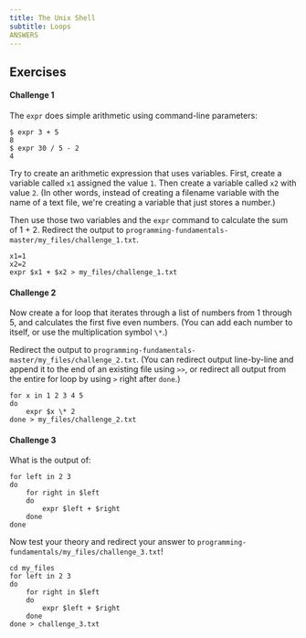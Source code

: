```yaml
---
title: The Unix Shell
subtitle: Loops
ANSWERS
---
```


## Exercises

#### Challenge 1

The `expr` does simple arithmetic using command-line parameters:

~~~
$ expr 3 + 5
8
$ expr 30 / 5 - 2
4
~~~

Try to create an arithmetic expression that uses variables. First, create a variable called `x1` assigned the value `1`. Then create a variable called `x2` with value `2`. (In other words, instead of creating a filename variable with the name of a text file, we're creating a variable that just stores a number.)

Then use those two variables and the `expr` command to calculate the sum of 1 + 2. Redirect the output to `programming-fundamentals-master/my_files/challenge_1.txt`.

~~~
x1=1
x2=2
expr $x1 + $x2 > my_files/challenge_1.txt
~~~

#### Challenge 2

Now create a for loop that iterates through a list of numbers from 1 through 5, and calculates the first five even numbers. (You can add each number to itself, or use the multiplication symbol `\*`.)

Redirect the output to `programming-fundamentals-master/my_files/challenge_2.txt`. (You can redirect output line-by-line and append it to the end of an existing file using `>>`, or redirect all output from the entire for loop by using `>` right after `done`.)

~~~
for x in 1 2 3 4 5
do
    expr $x \* 2
done > my_files/challenge_2.txt
~~~


#### Challenge 3

What is the output of:

~~~
for left in 2 3
do
    for right in $left
    do
        expr $left + $right
    done
done
~~~

Now test your theory and redirect your answer to `programming-fundamentals/my_files/challenge_3.txt`!

~~~
cd my_files
for left in 2 3
do
    for right in $left
    do
        expr $left + $right
    done
done > challenge_3.txt
~~~
